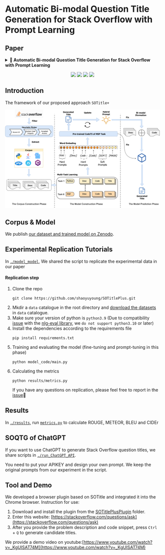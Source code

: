 # Automatic Bi-modal Question Title Generation for Stack Overflow with Prompt Learning

## Paper
<details><summary><b> 📜 Automatic Bi-modal Question Title Generation for Stack Overflow with Prompt Learning </b> </summary>
<div>

```bibtex
@article{yang2024automatic,
  title={Automatic bi-modal question title generation for Stack Overflow with prompt learning},
  author={Yang, Shaoyu and Chen, Xiang and Liu, Ke and Yang, Guang and Yu, Chi},
  journal={Empirical Software Engineering},
  volume={29},
  number={3},
  pages={63},
  year={2024},
  publisher={Springer}
}
```

</div>
</details>

<p align="center">
    <a href="https://link.springer.com/article/10.1007/s10664-024-10466-4"><img src="https://img.shields.io/badge/Paper-EMSE'23-a55fed.svg"></a>
    <a href="https://arxiv.org/abs/2403.03677"><img src="https://img.shields.io/badge/arXiv-2403.03677-b31b1b.svg"></a>
    <a href="https://github.com/shaoyuyoung/SOTitlePlus"><img src="https://img.shields.io/badge/artifact-git-black.svg"></a>
    <a href="https://zenodo.org/records/10656359"><img src="https://zenodo.org/badge/DOI/10.5281/zenodo.10656359.svg"></a>
</p>

## Introduction
The framework of our proposed approach `SOTitle+`

![](./figs/Framework.jpg)

## Corpus & Model
We publish [our dataset and trained model on Zenodo](https://zenodo.org/records/10656359). 

## Experimental Replication Tutorials
In [`./model_model`](./model_code), We shared the script to replicate the experimental data in our paper
#### Replication step
1. Clone the repo
   ```shell
   git clone https://github.com/shaoyuyoung/SOTitlePlus.git
   ```
2. Mkdir a `data` catalogue in the root directory and [download the datasets](https://drive.google.com/drive/folders/1305VgV-ZvanfPvfBnKeZeQjbnJPA-PPs?usp=sharing) in `data` catalogue. 
3. Make sure your version of python is ``python3.9`` (Due to compatibility [issue](https://github.com/Maluuba/nlg-eval/issues/149) with the [nlg-eval library](https://github.com/Maluuba/nlg-eval), we ``do not support python3.10`` or later)
4. Install the dependencies according to the requirements file
   ```shell
   pip install requirements.txt
   ```
5. Training and evaluating the model (fine-tuning and prompt-tuning in this phase)
    ```shell
   python model_code/main.py 
   ```
6. Calculating the metrics
   ```shell
   python results/metrics.py
   ```
   If you have any questions on replication, please feel free to report in the [issue](https://github.com/shaoyuyoung/SOTitlePlus/issues)🤗


## Results
In [`./results`](./results), run [`metrics.py`](./results/prompt-tuning/metrics.py) to calculate ROUGE, METEOR, BLEU and CIDEr


## SOQTG of ChatGPT
If you want to use ChatGPT to generate Stack Overflow question titles, we share scripts in [`./run_ChatGPT_API`](./run_ChatGPT_API).

You need to put your APIKEY and design your own prompt. We keep the original prompts from our experiment in the script.


## Tool and Demo
We developed a browser plugin based on SOTitle and integrated it into the Chrome browser.
Instruction for use:

1. Download and install the plugin from the [SOTitlePlusPlugin](./SOTitlePlusPlugin) folder.
2. Enter this website: [https://stackoverflow.com/questions/ask](https://stackoverflow.com/questions/ask)
3. After you provide the problem description and code snippet, press `Ctrl` + `Q` to generate candidate titles.

We provide a demo video on youtube:[https://www.youtube.com/watch?v=_KgUISAT74M](https://www.youtube.com/watch?v=_KgUISAT74M)
